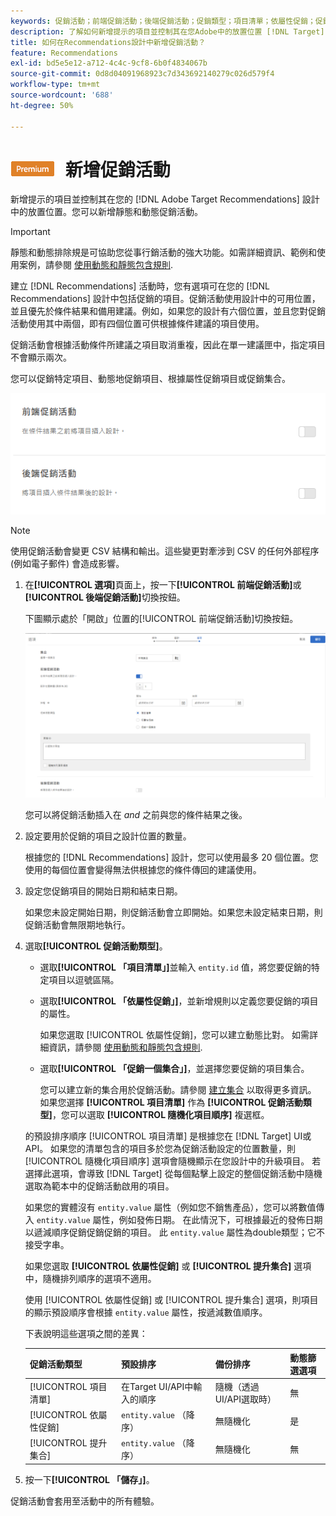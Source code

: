 ```yaml
---
keywords: 促銷活動；前端促銷活動；後端促銷活動；促銷類型；項目清單；依屬性促銷；促銷集合
description: 了解如何新增提示的項目並控制其在您Adobe中的放置位置 [!DNL Target] Recommendations設計。 您可以新增靜態和動態促銷活動。
title: 如何在Recommendations設計中新增促銷活動？
feature: Recommendations
exl-id: bd5e5e12-a712-4c4c-9cf8-6b0f4834067b
source-git-commit: 0d8d04091968923c7d343692140279c026d579f4
workflow-type: tm+mt
source-wordcount: '688'
ht-degree: 50%

---
```


# ![PREMIUM](/help/assets/premium.png) 新增促銷活動

新增提示的項目並控制其在您的 [!DNL Adobe Target Recommendations] 設計中的放置位置。您可以新增靜態和動態促銷活動。

>[!IMPORTANT]
>
>靜態和動態排除規是可協助您從事行銷活動的強大功能。如需詳細資訊、範例和使用案例，請參閱 [使用動態和靜態包含規則](/help/c-recommendations/c-algorithms/use-dynamic-and-static-inclusion-rules.md#concept_4CB5C0FA705D4E449BD0B37B3D987F9F).

建立 [!DNL Recommendations] 活動時，您有選項可在您的 [!DNL Recommendations] 設計中包括促銷的項目。促銷活動使用設計中的可用位置，並且優先於條件結果和備用建議。例如，如果您的設計有六個位置，並且您對促銷活動使用其中兩個，即有四個位置可供根據條件建議的項目使用。

促銷活動會根據活動條件所建議之項目取消重複，因此在單一建議匣中，指定項目不會顯示兩次。

您可以促銷特定項目、動態地促銷項目、根據屬性促銷項目或促銷集合。

![[!UICONTROL 前端促銷] 和 [!UICONTROL 上一步促銷] 選項 [!DNL Target] UI](assets/add_promotion_toggles.png)

>[!NOTE]
>
>使用促銷活動會變更 CSV 結構和輸出。這些變更對牽涉到 CSV 的任何外部程序 (例如電子郵件) 會造成影響。

1. 在&#x200B;**[!UICONTROL 選項]**&#x200B;頁面上，按一下&#x200B;**[!UICONTROL 前端促銷活動]**&#x200B;或&#x200B;**[!UICONTROL 後端促銷活動]**&#x200B;切換按鈕。

   下圖顯示處於「開啟」位置的[!UICONTROL 前端促銷活動]切換按鈕。

   ![新增前端促銷活動選項](/help/c-recommendations/t-create-recs-activity/assets/add_promotion_front.png)

   您可以將促銷活動插入在 *and* 之前與您的條件結果之後。

1. 設定要用於促銷的項目之設計位置的數量。

   根據您的 [!DNL Recommendations] 設計，您可以使用最多 20 個位置。您使用的每個位置會變得無法供根據您的條件傳回的建議使用。

1. 設定您促銷項目的開始日期和結束日期。

   如果您未設定開始日期，則促銷活動會立即開始。如果您未設定結束日期，則促銷活動會無限期地執行。

1. 選取&#x200B;**[!UICONTROL 促銷活動類型]**。

   * 選取&#x200B;**[!UICONTROL 「項目清單」]**&#x200B;並輸入 `entity.id` 值，將您要促銷的特定項目以逗號區隔。

   * 選取&#x200B;**[!UICONTROL 「依屬性促銷」]**，並新增規則以定義您要促銷的項目的屬性。

      如果您選取 [!UICONTROL 依屬性促銷]，您可以建立動態比對。 如需詳細資訊，請參閱 [使用動態和靜態包含規則](/help/c-recommendations/c-algorithms/use-dynamic-and-static-inclusion-rules.md#concept_4CB5C0FA705D4E449BD0B37B3D987F9F).

   * 選取&#x200B;**[!UICONTROL 「促銷一個集合」]**，並選擇您要促銷的項目集合。

      您可以建立新的集合用於促銷活動。請參閱 [建立集合](/help/c-recommendations/c-products/collections.md#task_1256DFF6842141FCAADD9E1428EF7F08) 以取得更多資訊。
   如果您選擇 **[!UICONTROL 項目清單]** 作為 **[!UICONTROL 促銷活動類型]**，您可以選取 **[!UICONTROL 隨機化項目順序]** 複選框。

   的預設排序順序 [!UICONTROL 項目清單] 是根據您在 [!DNL Target] UI或API。 如果您的清單包含的項目多於您為促銷活動設定的位置數量，則 [!UICONTROL 隨機化項目順序] 選項會隨機顯示在您設計中的升級項目。 若選擇此選項，會導致 [!DNL Target] 從每個點擊上設定的整個促銷活動中隨機選取為範本中的促銷活動啟用的項目。

   如果您的實體沒有 `entity.value` 屬性（例如您不銷售產品），您可以將數值傳入 `entity.value` 屬性，例如發佈日期。 在此情況下，可根據最近的發佈日期以遞減順序促銷促銷促銷的項目。 此 `entity.value` 屬性為double類型；它不接受字串。

   如果您選取 **[!UICONTROL 依屬性促銷]** 或 **[!UICONTROL 提升集合]** 選項中，隨機排列順序的選項不適用。

   使用 [!UICONTROL 依屬性促銷] 或 [!UICONTROL 提升集合] 選項，則項目的顯示預設順序會根據 `entity.value` 屬性，按遞減數值順序。

   下表說明這些選項之間的差異：

   | 促銷活動類型 | 預設排序 | 備份排序 | 動態篩選選項 |
   | --- | --- | --- | --- |
   | [!UICONTROL 項目清單] | 在Target UI/API中輸入的順序 | 隨機（透過UI/API選取時） | 無 |
   | [!UICONTROL 依屬性促銷] | `entity.value` （降序） | 無隨機化 | 是 |
   | [!UICONTROL 提升集合] | `entity.value` （降序） | 無隨機化 | 無 |

1. 按一下&#x200B;**[!UICONTROL 「儲存」]**。

促銷活動會套用至活動中的所有體驗。
